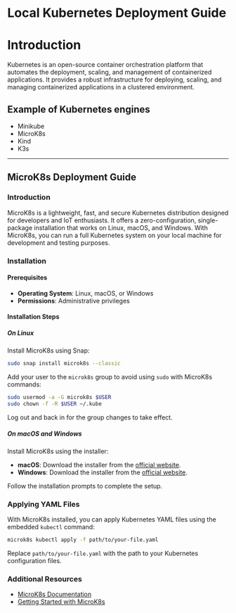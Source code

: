 # Local Kubernetes Deployment Guide

# Introduction

Kubernetes is an open-source container orchestration platform that automates the deployment, scaling, and management of containerized applications. It provides a robust infrastructure for deploying, scaling, and managing containerized applications in a clustered environment.

## Example of Kubernetes engines

* Minikube
* MicroK8s
* Kind
* K3s

---

## MicroK8s Deployment Guide

### Introduction

MicroK8s is a lightweight, fast, and secure Kubernetes distribution designed for developers and IoT enthusiasts. It offers a zero-configuration, single-package installation that works on Linux, macOS, and Windows. With MicroK8s, you can run a full Kubernetes system on your local machine for development and testing purposes.

### Installation

#### Prerequisites

- **Operating System**: Linux, macOS, or Windows
- **Permissions**: Administrative privileges

#### Installation Steps

##### On Linux

Install MicroK8s using Snap:

```bash
sudo snap install microk8s --classic
```

Add your user to the `microk8s` group to avoid using `sudo` with MicroK8s commands:

```bash
sudo usermod -a -G microk8s $USER
sudo chown -f -R $USER ~/.kube
```

Log out and back in for the group changes to take effect.

##### On macOS and Windows

Install MicroK8s using the installer:

- **macOS**: Download the installer from the [official website](https://microk8s.io/docs/install-alternatives#heading--macos).
- **Windows**: Download the installer from the [official website](https://microk8s.io/docs/install-alternatives#heading--windows).

Follow the installation prompts to complete the setup.

### Applying YAML Files

With MicroK8s installed, you can apply Kubernetes YAML files using the embedded `kubectl` command:

```bash
microk8s kubectl apply -f path/to/your-file.yaml
```

Replace `path/to/your-file.yaml` with the path to your Kubernetes configuration files.

### Additional Resources

- [MicroK8s Documentation](https://microk8s.io/docs)
- [Getting Started with MicroK8s](https://microk8s.io/docs/getting-started)
